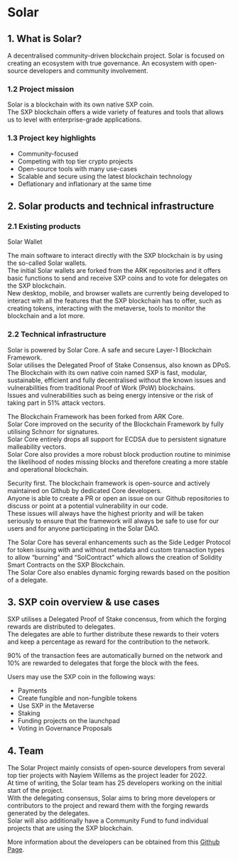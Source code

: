 

# Solar 

## 1. What is Solar? 

A decentralised community-driven blockchain project.
Solar is focused on creating an ecosystem with true governance.
An ecosystem with open-source developers and community involvement.

### 1.2 Project mission

Solar is a blockchain with its own native SXP coin.<br />
The SXP blockchain offers a wide variety of features and tools that allows us to level with enterprise-grade applications.

### 1.3 Project key highlights

- Community-focused
- Competing with top tier crypto projects
- Open-source tools with many use-cases
- Scalable and secure using the latest blockchain technology
- Deflationary and inflationary at the same time

## 2. Solar products and technical infrastructure

### 2.1 Existing products

Solar Wallet

The main software to interact directly with the SXP blockchain is by using the so-called Solar wallets.<br />
The initial Solar wallets are forked from the ARK repositories and it offers basic functions to send and receive SXP
coins and to vote for delegates on the SXP blockchain.<br />
New desktop, mobile, and browser wallets are currently being developed to interact with all the features that the
SXP blockchain has to offer, such as creating tokens, interacting with the metaverse, tools to monitor the
blockchain and a lot more.

### 2.2 Technical infrastructure

Solar is powered by Solar Core. A safe and secure Layer-1 Blockchain Framework.<br />
Solar utilises the Delegated Proof of Stake Consensus, also known as DPoS.<br />
The Blockchain with its own native coin named SXP is fast, modular, sustainable, efficient and fully decentralised
without the known issues and vulnerabilities from traditional Proof of Work (PoW) blockchains. <br />
Issues and vulnerabilities such as being energy intensive or the risk of taking part in 51% attack vectors.<br />

The Blockchain Framework has been forked from ARK Core.<br />
Solar Core improved on the security of the Blockchain Framework by fully utilising Schnorr for signatures. <br />
Solar Core entirely drops all support for ECDSA due to persistent signature malleability vectors.<br />
Solar Core also provides a more robust block production routine to minimise the likelihood of nodes missing
blocks and therefore creating a more stable and operational blockchain.<br />

Security first. The blockchain framework is open-source and actively maintained on Github by dedicated Core
developers. <br />
Anyone is able to create a PR or open an issue on our Github repositories to discuss or point at a
potential vulnerability in our code. <br />
These issues will always have the highest priority and will be taken seriously to ensure that the framework will always be safe to use for our users and for anyone participating in the Solar
DAO.<br />

The Solar Core has several enhancements such as the Side Ledger Protocol for token issuing with and without
metadata and custom transaction types to allow “burning” and “SolContract” which allows the creation of
Solidity Smart Contracts on the SXP Blockchain.<br />
The Solar Core also enables dynamic forging rewards based on the position of a delegate.<br />

## 3. SXP coin overview & use cases

SXP utilises a Delegated Proof of Stake concensus, from which the forging rewards are distributed to delegates.<br />
The delegates are able to further distribute these rewards to their voters and keep a percentage as reward for the contribution to the network.<br />

90% of the transaction fees are automatically burned on the network and 10% are rewarded to delegates that forge the block with the fees.<br />

Users may use the SXP coin in the following ways:

- Payments
- Create fungible and non-fungible tokens
- Use SXP in the Metaverse
- Staking
- Funding projects on the launchpad
- Voting in Governance Proposals

## 4. Team

The Solar Project mainly consists of open-source developers from several top tier projects with Nayiem Willems as the project leader for 2022.<br />
At time of writing, the Solar team has 25 developers working on the initial start of the project.<br />
With the delegating consensus, Solar aims to bring more developers or contributors to the project and reward them with the forging rewards generated by the delegates.<br />
Solar will also additionally have a Community Fund to fund individual projects that are using the SXP blockchain.<br />

More information about the developers can be obtained from this [Github Page](https://github.com/orgs/Solar-network/people).
